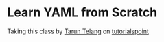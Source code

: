 # Learn YAML from Scratch

Taking this class by [Tarun Telang](https://www.linkedin.com/in/taruntelang/) on [tutorialspoint](https://www.tutorialspoint.com/learn-yaml-from-scratch/index.asp)